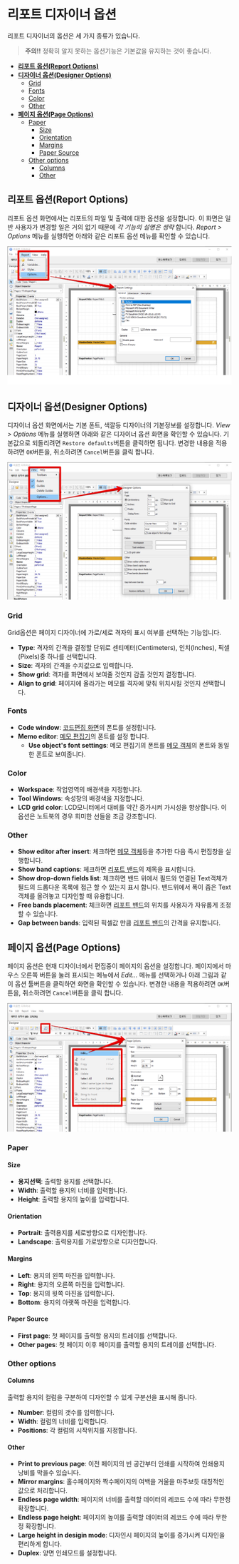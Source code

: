 # 리포트 디자이너 옵션

리포트 디자이너의 옵션은 세 가지 종류가 있습니다.

> **주의!!** 정확히 알지 못하는 옵션기능은 기본값을 유지하는 것이 좋습니다.

<!-- TOC depthFrom:2 depthTo:6 withLinks:1 updateOnSave:1 orderedList:0 -->

- [**리포트 옵션(Report Options)**](#리포트-옵션report-options)
- [**디자이너 옵션(Designer Options)**](#디자이너-옵션designer-options)
	- [Grid](#grid)
	- [Fonts](#fonts)
	- [Color](#color)
	- [Other](#other)
- [**페이지 옵션(Page Options)**](#페이지-옵션page-options)
	- [Paper](#paper)
		- [Size](#size)
		- [Orientation](#orientation)
		- [Margins](#margins)
		- [Paper Source](#paper-source)
	- [Other options](#other-options)
		- [Columns](#columns)
		- [Other](#other)

<!-- /TOC -->

## **리포트 옵션(Report Options)**

리포트 옵션 화면에서는 리포트의 파일 및 출력에 대한 옵션을 설정합니다.
이 화면은 일반 사용자가 변경할 일은 거의 없기 때문에 _각 기능의 설명은 생략_ 합니다.
*Report > Options* 메뉴를 실행하면 아래와 같은 리포트 옵션 메뉴를 확인할 수 있습니다.

![리포트 옵션](/assets/reports/리포트디자이너_리포트옵션.png)

## **디자이너 옵션(Designer Options)**

디자이너 옵션 화면에서는 기본 폰트, 색깔등 디자이너의 기본정보를 설정합니다.
*View > Options* 메뉴를 실행하면 아래와 같은 디자이너 옵션 화면을 확인할 수 있습니다.
기본값으로 되돌리려면 `Restore defaults`버튼을 클릭하면 됩니다.
변경한 내용을 적용하려면 `OK`버튼을, 취소하려면 `Cancel`버튼을 클릭 합니다.

![디자이너 옵션](/assets/reports/리포트디자이너_디자이너옵션.png)

### Grid

Grid옵션은 페이지 디자이너에 가로/세로 격자의 표시 여부를 선택하는 기능입니다.

- **Type**: 격자의 간격을 결정할 단위로 센티메터(Centimeters), 인치(Inches), 픽셀(Pixels)중 하나를 선택합니다.
- **Size**: 격자의 간격을 수치값으로 입력합니다.
- **Show grid**: 격자를 화면에서 보여줄 것인지 감출 것인지 결정합니다.
- **Align to grid**: 페이지에 올라가는 메모를 격자에 맞춰 위치시킬 것인지 선택합니다.

### Fonts

- **Code window**: [코드편집 화면](/리포트양식만들기/100리포트디자이너이해하기/100리포트디자이너이해하기.md#코드편집-화면)의 폰트를 설정합니다.
- **Memo editor**: [메모 편집기]()의 폰트를 설정 합니다.
  - **Use object's font settings**: 메모 편집기의 폰트를 [메모 객체]()의 폰트와 동일한 폰트로 보여줍니다.

### Color

- **Workspace**: 작업영역의 배경색을 지정합니다.
- **Tool Windows**: 속성창의 배경색을 지정합니다.
- **LCD grid color**: LCD모니터에서 대비를 약간 증가시켜 가시성을 향상합니다. 이 옵션은 노트북의 경우 희미한 선들을 조금 강조합니다.

### Other

- **Show editor after insert**: 체크하면 [메모 객체]()등을 추가한 다음 즉시 편집창을 실행합니다.
- **Show band captions**: 체크하면 [리포트 밴드]()의 제목을 표시합니다.
- **Show drop-down fields list**: 체크하면 밴드 위에서 필드와 연결된 Text객체가 필드의 드롭다운 목록에 접근 할 수 있는지 표시 합니다. 밴드위에서 폭이 좁은 Text객체를 올려놓고 디자인할 때 유용합니다.
- **Free bands placement**: 체크하면 [리포트 밴드]()의 위치를 사용자가 자유롭게 조정할 수 있습니다.
- **Gap between bands**: 입력된 픽셀값 만큼 [리포트 밴드]()의 간격을 유지합니다.


## **페이지 옵션(Page Options)**

페이지 옵션은 현재 디자이너에서 편집중이 페이지의 옵션을 설정합니다.
페이지에서 마우스 오른쪽 버튼을 눌러 표시되는 메뉴에서 *Edit...* 메뉴를 선택하거나
아래 그림과 같이 옵션 툴버튼을 클릭하면 화면을 확인할 수 있습니다.
변경한 내용을 적용하려면 `OK`버튼을, 취소하려면 `Cancel`버튼을 클릭 합니다.

![페이지 옵션](/assets/reports/리포트디자이너_페이지옵션.png)

### Paper

#### Size

- **용지선택**: 출력할 용지를 선택합니다.
- **Width**: 출력할 용지의 너비를 입력합니다.
- **Height**: 출력할 용지의 높이를 입력합니다.

#### Orientation

- **Portrait**: 출력용지를 세로방향으로 디자인합니다.
- **Landscape**: 출력용지를 가로방향으로 디자인합니다.

#### Margins

- **Left**: 용지의 왼쪽 마진을 입력합니다.
- **Right**: 용지의 오른쪽 마진을 입력합니다.
- **Top**: 용지의 윗쪽 마진을 입력합니다.
- **Bottom**: 용지의 아랫쪽 마진을 입력합니다.

#### Paper Source

- **First page**: 첫 페이지를 출력할 용지의 트레이를 선택합니다.
- **Other pages**: 첫 페이지 이후 페이지를 출력할 용지의 트레이를 선택합니다.

### Other options

#### Columns

출력할 용지의 컬럼을 구분하여 디자인할 수 있게 구분선을 표시해 줍니다.

- **Number**: 컬럼의 갯수를 입력합니다.
- **Width**: 컬럼의 너비를 입력합니다.
- **Positions**: 각 컬럼의 시작위치를 지정합니다.

#### Other

- **Print to previous page**: 이전 페이지의 빈 공간부터 인쇄를 시작하여 인쇄용지 낭비를 막을수 있습니다.
- **Mirror margins**: 홀수페이지와 짝수페이지의 여백을 거울을 마주보듯 대칭적인 값으로 처리합니다.
- **Endless page width**: 페이지의 너비를 출력할 데이터의 레코드 수에 따라 무한정 확장합니다.
- **Endless page height**: 페이지의 높이를 출력할 데이터의 레코드 수에 따라 무한정 확장합니다.
- **Large height in desigin mode**: 디자인시 페이지의 높이를 증가시켜 디자인을 편리하게 합니다.
- **Duplex**: 양면 인쇄모드를 설정합니다.
